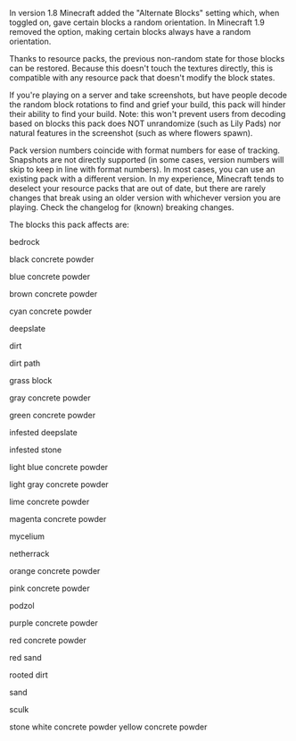 In version 1.8 Minecraft added the "Alternate Blocks" setting which, when toggled on, gave certain blocks a random orientation. In Minecraft 1.9 removed the option, making certain blocks always have a random orientation.

Thanks to resource packs, the previous non-random state for those blocks can be restored. Because this doesn't touch the textures directly, this is compatible with any resource pack that doesn't modify the block states.

If you're playing on a server and take screenshots, but have people decode the random block rotations to find and grief your build, this pack will hinder their ability to find your build. Note: this won't prevent users from decoding based on blocks this pack does NOT unrandomize (such as Lily Pads) nor natural features in the screenshot (such as where flowers spawn).

Pack version numbers coincide with format numbers for ease of tracking. Snapshots are not directly supported (in some cases, version numbers will skip to keep in line with format numbers). In most cases, you can use an existing pack with a different version. In my experience, Minecraft tends to deselect your resource packs that are out of date, but there are rarely changes that break using an older version with whichever version you are playing. Check the changelog for (known) breaking changes.

The blocks this pack affects are:

bedrock

black concrete powder

blue concrete powder

brown concrete powder

cyan concrete powder

deepslate

dirt

dirt path

grass block

gray concrete powder

green concrete powder

infested deepslate

infested stone

light blue concrete powder

light gray concrete powder

lime concrete powder

magenta concrete powder

mycelium

netherrack

orange concrete powder

pink concrete powder

podzol

purple concrete powder

red concrete powder

red sand

rooted dirt

sand

sculk

stone
white concrete powder
yellow concrete powder
